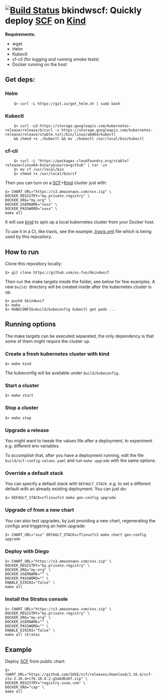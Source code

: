 # [![Build Status](https://travis-ci.org/os-fun/bkindwscf.svg?branch=master)](https://travis-ci.org/os-fun/bkindwscf) bkindwscf: Quickly deploy [SCF](https://github.com/SUSE/scf) on [Kind](https://github.com/kubernetes-sigs/kind)

**Requirements:**

* wget
* Helm
* Kubectl
* cf-cli (for logging and running smoke tests)
* Docker running on the host

## Get deps:

### Helm
        $> curl -L https://git.io/get_helm.sh | sudo bash

### Kubectl
        $> curl -LO https://storage.googleapis.com/kubernetes-release/release/$(curl -s https://storage.googleapis.com/kubernetes-release/release/stable.txt)/bin/linux/amd64/kubectl
        && chmod +x ./kubectl && mv ./kubectl /usr/local/bin/kubectl

### cf-cli

        $> curl -L "https://packages.cloudfoundry.org/stable?release=linux64-binary&source=github" | tar -zx
        $> mv cf /usr/local/bin
        $> chmod +x /usr/local/bin/cf

Then you can turn on a [SCF](https://github.com/SUSE/scf)+[Kind](https://github.com/kubernetes-sigs/kind) cluster just with:

    $> CHART_URL="https://s3.amazonaws.com/xxx.zip" \
    DOCKER_REGISTRY="my.private.registry" \
    DOCKER_ORG="my-org" \
    DOCKER_USERNAME="xxxx" \
    DOCKER_PASSWORD="xxxx" \
    make all

It will use [kind](https://github.com/kubernetes-sigs/kind) to spin up a local kubernetes cluster from your Docker host.

To use it in a CI, like travis, see the example [.travis.yml](https://github.com/os-fun/bkindwscf/blob/master/.travis.yml) file which is being used by this repository.

## How to run

Clone this repository locally:

    $> git clone https://github.com/os-fun/bkindwscf

Then run the make targets inside the folder, see below for few examples. A new ```build/``` directory will be created inside after the kubernetes cluster is up.

    $> pushd bkindwscf
    $> make ...
    $> KUBECONFIG=build/kubeconfig kubectl get pods ...

## Running options

The make targets can be executed separated, the only dependency is that some of them might require the cluster up.

### Create a fresh kubernetes cluster with kind

    $> make kind

The kubeconfig will be available under ```build/kubeconfig```.

### Start a cluster

    $> make start

### Stop a cluster

    $> make stop

### Upgrade a release

You might want to tweak the values file after a deployment, to experiment e.g. different env variables.

To accomplish that, after you have a deployment running, edit the file ```build/scf-config-values.yaml``` and run ```make upgrade``` with the same options.

### Override a default stack

You can specify a default stack with ```DEFAULT_STACK```. e.g. to set a different default with an already existing deployment. You can just do:

    $> DEFAULT_STACK=cflinuxfs3 make gen-config upgrade

### Upgrade cf from a new chart

You can also test upgrades, by just providing a new chart, regenerating the configs and triggering an helm upgrade:

    $> CHART_URL="xxx" DEFAULT_STACK=cflinuxfs3 make chart gen-config upgrade

### Deploy with Diego

    $> CHART_URL="https://s3.amazonaws.com/xxx.zip" \
    DOCKER_REGISTRY="my.private.registry" \
    DOCKER_ORG="my-org" \
    DOCKER_USERNAME="" \
    DOCKER_PASSWORD="" \
    ENABLE_EIRINI="false" \
    make all

### Install the Stratos console

    $> CHART_URL="https://s3.amazonaws.com/xxx.zip" \
    DOCKER_REGISTRY="my.private.registry" \
    DOCKER_ORG="my-org" \
    DOCKER_USERNAME="" \
    DOCKER_PASSWORD="" \
    ENABLE_EIRINI="false" \
    make all stratos

## Example

Deploy [SCF](https://github.com/SUSE/scf) from public chart:

    $> CHART_URL="https://github.com/SUSE/scf/releases/download/2.16.4/scf-sle-2.16.4+cf6.10.0.2.g5abdb16f.zip" \
    DOCKER_REGISTRY="registry.suse.com" \
    DOCKER_ORG="cap" \
    make all
